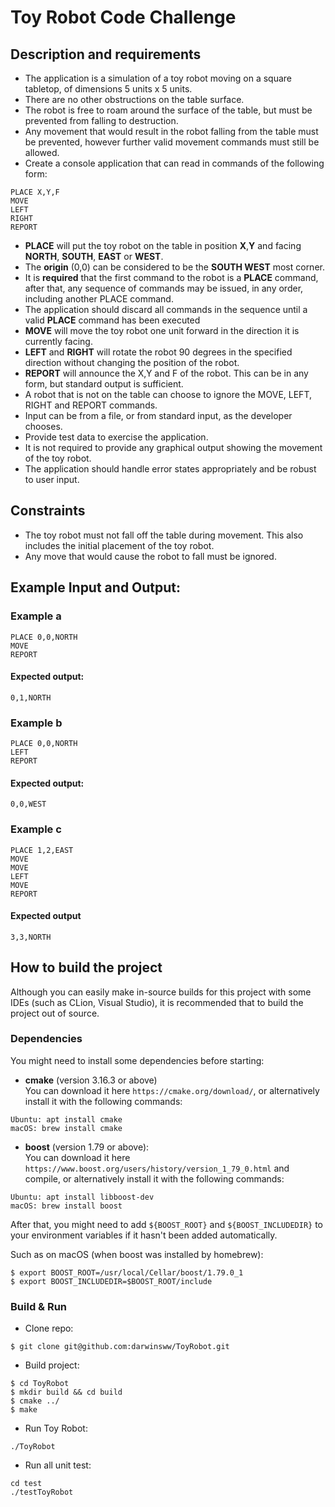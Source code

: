 # Toy Robot Code Challenge

## Description and requirements

* The application is a simulation of a toy robot moving on a square tabletop, of dimensions 5 units x 5 units. 
* There are no other obstructions on the table surface.
* The robot is free to roam around the surface of the table, but must be prevented from falling to destruction. 
* Any movement that would result in the robot falling from the table must be prevented, however further valid movement commands must still be allowed.
* Create a console application that can read in commands of the following form:
```
PLACE X,Y,F  
MOVE  
LEFT  
RIGHT  
REPORT  
```

* **PLACE** will put the toy robot on the table in position **X**,**Y** and facing **NORTH**, **SOUTH**, **EAST** or **WEST**.
* The **origin** (0,0) can be considered to be the **SOUTH WEST** most corner.
* It is **required** that the first command to the robot is a **PLACE** command, after that, any sequence of commands may be issued, in any order, including another PLACE command. 
* The application should discard all commands in the sequence until a valid **PLACE** command has been executed
* **MOVE** will move the toy robot one unit forward in the direction it is currently facing.
* **LEFT** and **RIGHT** will rotate the robot 90 degrees in the specified direction without changing the position of the robot.
* **REPORT** will announce the X,Y and F of the robot. This can be in any form, but standard output is sufficient.
* A robot that is not on the table can choose to ignore the MOVE, LEFT, RIGHT and REPORT commands.
* Input can be from a file, or from standard input, as the developer chooses.
* Provide test data to exercise the application.
* It is not required to provide any graphical output showing the movement of the toy robot.
* The application should handle error states appropriately and be robust to user input.

## Constraints

* The toy robot must not fall off the table during movement. This also includes the initial placement of the toy robot.
* Any move that would cause the robot to fall must be ignored.

## Example Input and Output:

### Example a
```
PLACE 0,0,NORTH  
MOVE  
REPORT  
```
#### Expected output:
`0,1,NORTH`

### Example b
```
PLACE 0,0,NORTH  
LEFT  
REPORT  
```
#### Expected output:
`0,0,WEST`

### Example c
```
PLACE 1,2,EAST  
MOVE  
MOVE  
LEFT  
MOVE  
REPORT  
```
#### Expected output
`3,3,NORTH`

## How to build the project
Although you can easily make in-source builds for this project with some IDEs (such as CLion, Visual Studio), it is recommended that to build the project out of source.   

### Dependencies
You might need to install some dependencies before starting:
* **cmake** (version 3.16.3 or above)   
You can download it here `https://cmake.org/download/`, or alternatively install it with the following commands:
```
Ubuntu: apt install cmake      
macOS: brew install cmake   
```
* **boost** (version 1.79 or above):   
You can download it here `https://www.boost.org/users/history/version_1_79_0.html` and compile, or alternatively install it with the following commands:   
```
Ubuntu: apt install libboost-dev   
macOS: brew install boost   
```
After that, you might need to add `${BOOST_ROOT}` and `${BOOST_INCLUDEDIR}` to your environment variables if it hasn't been added automatically.     
   
Such as on macOS (when boost was installed by homebrew):
```
$ export BOOST_ROOT=/usr/local/Cellar/boost/1.79.0_1
$ export BOOST_INCLUDEDIR=$BOOST_ROOT/include
```

### Build & Run   

* Clone repo:   
```
$ git clone git@github.com:darwinsww/ToyRobot.git
```   

* Build project:
```
$ cd ToyRobot   
$ mkdir build && cd build   
$ cmake ../   
$ make
```

* Run Toy Robot: 
```
./ToyRobot
```

* Run all unit test:
```
cd test   
./testToyRobot   
```
